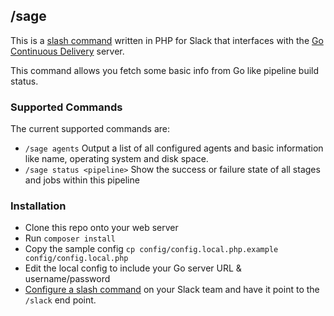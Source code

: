 ## /sage

This is a [slash command](https://api.slack.com/slash-commands) written in PHP for Slack that interfaces with the [Go Continuous Delivery](https://www.go.cd/) server.

This command allows you fetch some basic info from Go like pipeline build status.

### Supported Commands

The current supported commands are:

* `/sage agents` Output a list of all configured agents and basic information like name, operating system and disk space.
* `/sage status <pipeline>` Show the success or failure state of all stages and jobs within this pipeline

### Installation

* Clone this repo onto your web server
* Run `composer install`
* Copy the sample config `cp config/config.local.php.example config/config.local.php`
* Edit the local config to include your Go server URL & username/password
* [Configure a slash command](https://my.slack.com/services/new/slash-commands) on your Slack team and have it point to the `/slack` end point.
